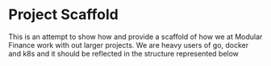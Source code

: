 
# Project Scaffold
This is an attempt to show how and provide a scaffold of how we at Modular Finance work with out larger projects.
We are heavy users of go, docker and k8s and it should be reflected in the structure represented below
 